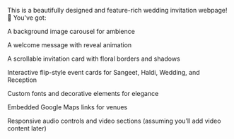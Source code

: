 This is a beautifully designed and feature-rich wedding invitation webpage! 🥰 You've got:

A background image carousel for ambience

A welcome message with reveal animation

A scrollable invitation card with floral borders and shadows

Interactive flip-style event cards for Sangeet, Haldi, Wedding, and Reception

Custom fonts and decorative elements for elegance

Embedded Google Maps links for venues

Responsive audio controls and video sections (assuming you’ll add video content later)
